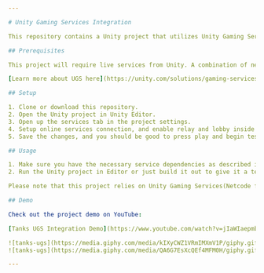 ```yaml
---

# Unity Gaming Services Integration

This repository contains a Unity project that utilizes Unity Gaming Services. The integration relies on users connecting their own multiplayer project service Id. 

## Prerequisites

This project will require live services from Unity. A combination of netcode for gameobjects, relay, and lobby is required. 

[Learn more about UGS here](https://unity.com/solutions/gaming-services)

## Setup

1. Clone or download this repository.
2. Open the Unity project in Unity Editor.
3. Open up the services tab in the project settings.
4. Setup online services connection, and enable relay and lobby inside the cloud dashboard.
5. Save the changes, and you should be good to press play and begin testing.

## Usage

1. Make sure you have the necessary service dependencies as described in the Setup section.
2. Run the Unity project in Editor or just build it out to give it a test run.

Please note that this project relies on Unity Gaming Services(Netcode for gameobjects, relay, and lobby). For any questions or support regarding setup, please refer to UGS documentation and cloud dashboard setup.

## Demo

Check out the project demo on YouTube:

[Tanks UGS Integration Demo](https://www.youtube.com/watch?v=jIaWIaepmbY)

![tanks-ugs](https://media.giphy.com/media/kIXyCWZ1VRmIMXmV1P/giphy.gif)
![tanks-ugs](https://media.giphy.com/media/QA6G7EsXcQEf4MFM0H/giphy.gif)

---
```

